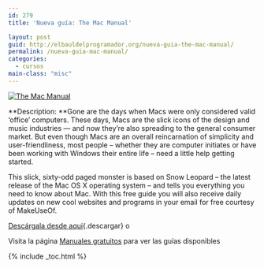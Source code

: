```yaml
---
id: 279
title: 'Nueva guía: The Mac Manual'

layout: post
guid: http://elbauldelprogramador.org/nueva-guia-the-mac-manual/
permalink: /nueva-guia-mac-manual/
categories:
  - cursos
main-class: "misc"
---
```

[![The Mac Manual][1]][2]  

**Description: **Gone are the days when Macs were only considered valid ‘office&#8217; computers. These days, Macs are the slick icons of the design and music industries — and now they&#8217;re also spreading to the general consumer market. But even though Macs are an overall reincarnation of simplicity and user-friendliness, most people – whether they are computer initiates or have been working with Windows their entire life – need a little help getting started.

This slick, sixty-odd paged monster is based on Snow Leopard – the latest release of the Mac OS X operating system – and tells you everything you need to know about Mac. With this free guide you will also receive daily updates on new cool websites and programs in your email for free courtesy of MakeUseOf.

[Descárgala desde aqui][2]{.descargar} o

Visita la página [Manuales gratuitos][3] para ver las guías disponibles



 [1]:  http://img.tradepub.com/free/w_make05/assets/img/w_make05c.gif "The Mac Manual"
 [2]: http://elbauldelprogramador.tradepub.com/c/pubRD.mpl?sr=oc&_t=oc:&pc=w_make05/prgm.cgi
 [3]: http://bashyc.blogspot.com/p/guias-gratuitas.html

{% include _toc.html %}
